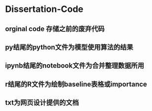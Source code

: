 # Dissertation-Code
## orginal code 存储之前的废弃代码
## py结尾的python文件为模型使用算法的结果
## ipynb结尾的notebook文件为合并整理数据所用
## r结尾的R文件为绘制baseline表格或importance
## txt为网页设计提供的文档
